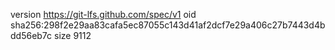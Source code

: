 version https://git-lfs.github.com/spec/v1
oid sha256:298f2e29aa83cafa5ec87055c143d41af2dcf7e29a406c27b7443d4bdd56eb7c
size 9112
